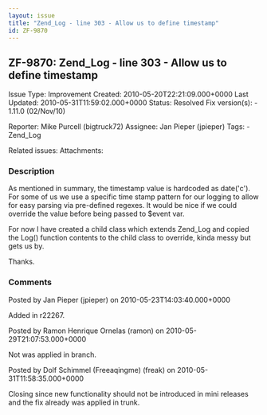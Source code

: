 ```yaml
---
layout: issue
title: "Zend_Log - line 303 - Allow us to define timestamp"
id: ZF-9870
---
```


ZF-9870: Zend\_Log - line 303 - Allow us to define timestamp
------------------------------------------------------------

 Issue Type: Improvement Created: 2010-05-20T22:21:09.000+0000 Last Updated: 2010-05-31T11:59:02.000+0000 Status: Resolved Fix version(s): - 1.11.0 (02/Nov/10)
 
 Reporter:  Mike Purcell (bigtruck72)  Assignee:  Jan Pieper (jpieper)  Tags: - Zend\_Log
 
 Related issues: 
 Attachments: 
### Description

As mentioned in summary, the timestamp value is hardcoded as date('c'). For some of us we use a specific time stamp pattern for our logging to allow for easy parsing via pre-defined regexes. It would be nice if we could override the value before being passed to $event var.

For now I have created a child class which extends Zend\_Log and copied the Log() function contents to the child class to override, kinda messy but gets us by.

Thanks.

 

 

### Comments

Posted by Jan Pieper (jpieper) on 2010-05-23T14:03:40.000+0000

Added in r22267.

 

 

Posted by Ramon Henrique Ornelas (ramon) on 2010-05-29T21:07:53.000+0000

Not was applied in branch.

 

 

Posted by Dolf Schimmel (Freeaqingme) (freak) on 2010-05-31T11:58:35.000+0000

Closing since new functionality should not be introduced in mini releases and the fix already was applied in trunk.

 

 